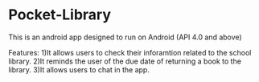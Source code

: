 # Pocket-Library

This is an android app designed to run on Android (API 4.0 and above)

Features:
  1)It allows users to check their inforamtion related to the school library.
  2)It reminds the user of the due date of returning a book to the library.
  3)It allows users to chat in the app.
